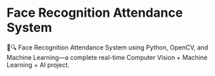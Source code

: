 # Face Recognition Attendance System
🙂🔍 Face Recognition Attendance System using Python, OpenCV, and Machine Learning—a complete real-time Computer Vision + Machine Learning + AI project.
